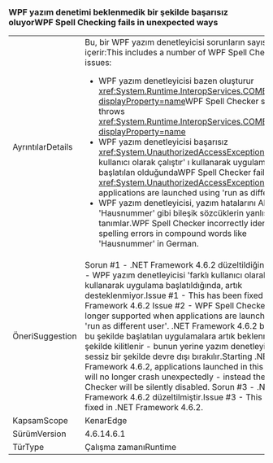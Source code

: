 ### <a name="wpf-spell-checking-fails-in-unexpected-ways"></a><span data-ttu-id="fab1a-101">WPF yazım denetimi beklenmedik bir şekilde başarısız oluyor</span><span class="sxs-lookup"><span data-stu-id="fab1a-101">WPF Spell Checking fails in unexpected ways</span></span>

|   |   |
|---|---|
|<span data-ttu-id="fab1a-102">Ayrıntılar</span><span class="sxs-lookup"><span data-stu-id="fab1a-102">Details</span></span>|<span data-ttu-id="fab1a-103">Bu, bir WPF yazım denetleyicisi sorunların sayısını içerir:</span><span class="sxs-lookup"><span data-stu-id="fab1a-103">This includes a number of WPF Spell Checker issues:</span></span><ul><li><span data-ttu-id="fab1a-104">WPF yazım denetleyicisi bazen oluşturur <xref:System.Runtime.InteropServices.COMException?displayProperty=name></span><span class="sxs-lookup"><span data-stu-id="fab1a-104">WPF Spell Checker sometimes throws <xref:System.Runtime.InteropServices.COMException?displayProperty=name></span></span></li><li><span data-ttu-id="fab1a-105">WPF yazım denetleyicisi başarısız <xref:System.UnauthorizedAccessException> 'farklı kullanıcı olarak çalıştır' ı kullanarak uygulamaları başlatılan olduğunda</span><span class="sxs-lookup"><span data-stu-id="fab1a-105">WPF Spell Checker fails with <xref:System.UnauthorizedAccessException> when applications are launched using 'run as different user'</span></span></li><li><span data-ttu-id="fab1a-106">WPF yazım denetleyicisi, yazım hatalarını Almanca 'Hausnummer' gibi bileşik sözcüklerin yanlış tanımlar.</span><span class="sxs-lookup"><span data-stu-id="fab1a-106">WPF Spell Checker incorrectly identifies spelling errors in compound words like 'Hausnummer' in German.</span></span></li></ul>|
|<span data-ttu-id="fab1a-107">Öneri</span><span class="sxs-lookup"><span data-stu-id="fab1a-107">Suggestion</span></span>|<span data-ttu-id="fab1a-108">Sorun #1 - .NET Framework 4.6.2 düzeltildiğini sorun #2 - WPF yazım denetleyicisi 'farklı kullanıcı olarak çalıştır' ı kullanarak uygulama başlatıldığında, artık desteklenmiyor.</span><span class="sxs-lookup"><span data-stu-id="fab1a-108">Issue #1 - This has been fixed in .NET Framework 4.6.2 Issue #2 - WPF Spell Checker is no longer supported when applications are launched using 'run as different user'.</span></span> <span data-ttu-id="fab1a-109">.NET Framework 4.6.2 başlayarak, bu şekilde başlatılan uygulamalara artık beklenmedik bir şekilde kilitlenir - bunun yerine yazım denetleyicisi sessiz bir şekilde devre dışı bırakılır.</span><span class="sxs-lookup"><span data-stu-id="fab1a-109">Starting .NET Framework 4.6.2, applications launched in this manner will no longer crash unexpectedly - instead the Spell Checker will be silently disabled.</span></span> <span data-ttu-id="fab1a-110">Sorun #3 - .NET Framework 4.6.2 düzeltilmiştir.</span><span class="sxs-lookup"><span data-stu-id="fab1a-110">Issue #3 - This has been fixed in .NET Framework 4.6.2.</span></span>|
|<span data-ttu-id="fab1a-111">Kapsam</span><span class="sxs-lookup"><span data-stu-id="fab1a-111">Scope</span></span>|<span data-ttu-id="fab1a-112">Kenar</span><span class="sxs-lookup"><span data-stu-id="fab1a-112">Edge</span></span>|
|<span data-ttu-id="fab1a-113">Sürüm</span><span class="sxs-lookup"><span data-stu-id="fab1a-113">Version</span></span>|<span data-ttu-id="fab1a-114">4.6.1</span><span class="sxs-lookup"><span data-stu-id="fab1a-114">4.6.1</span></span>|
|<span data-ttu-id="fab1a-115">Tür</span><span class="sxs-lookup"><span data-stu-id="fab1a-115">Type</span></span>|<span data-ttu-id="fab1a-116">Çalışma zamanı</span><span class="sxs-lookup"><span data-stu-id="fab1a-116">Runtime</span></span>|

